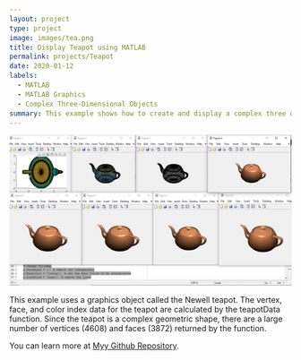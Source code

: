 ```yaml
---
layout: project
type: project
image: images/tea.png
title: Display Teapot using MATLAB
permalink: projects/Teapot
date: 2020-01-12
labels:
  - MATLAB
  - MATLAB Graphics
  - Complex Three-Dimensional Objects
summary: This example shows how to create and display a complex three dimensional object and control its appearance
---
```


<img class="ui medium right floated rounded image" src="/images/tea.png">

This example uses a graphics object called the Newell teapot. The vertex, face, and color index data for the teapot are calculated by the teapotData function. Since the teapot is a complex geometric shape, there are a large number of vertices (4608) and faces (3872) returned by the function.

You can learn more at [Myy Github Repository](https://github.com/attaullahshafiq10/Teapot-Object-using-MATLAB).

